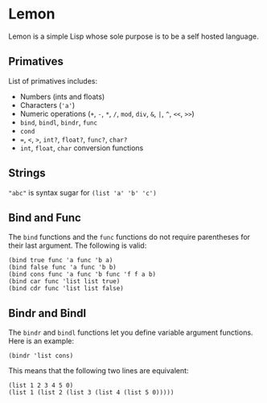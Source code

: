 # Lemon
Lemon is a simple Lisp whose sole purpose is to be a self hosted language.

## Primatives
List of primatives includes:
- Numbers (ints and floats)
- Characters (`'a'`)
- Numeric operations (`+`, `-`, `*`, `/`, `mod`, `div`, `&`, `|`, `^`, `<<`, `>>`)
- `bind`, `bindl`, `bindr`, `func`
- `cond`
- `=`, `<`, `>`, `int?`, `float?`, `func?`, `char?`
- `int`, `float`, `char` conversion functions

## Strings
`"abc"` is syntax sugar for `(list 'a' 'b' 'c')`

## Bind and Func
The `bind` functions and the `func` functions do not require parentheses for their last argument. The following is valid:
```
(bind true func 'a func 'b a)
(bind false func 'a func 'b b)
(bind cons func 'a func 'b func 'f f a b)
(bind car func 'list list true)
(bind cdr func 'list list false)
```

## Bindr and Bindl
The `bindr` and `bindl` functions let you define variable argument functions. Here is an example:
```
(bindr 'list cons)
```

This means that the following two lines are equivalent:
```
(list 1 2 3 4 5 0)
(list 1 (list 2 (list 3 (list 4 (list 5 0)))))
```
